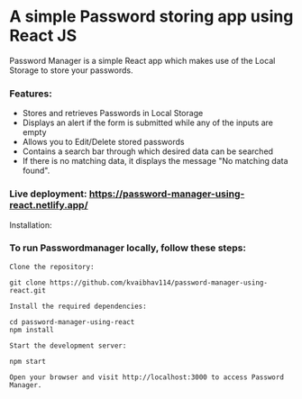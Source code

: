 # A simple Password storing app using React JS

Password Manager is a simple React app which makes use of the Local Storage to store your passwords.

### Features:
* Stores and retrieves Passwords in Local Storage
* Displays an alert if the form is submitted while any of the inputs are empty
* Allows you to Edit/Delete stored passwords
* Contains a search bar through which desired data can be searched
* If there is no matching data, it displays the message "No matching data found".

### Live deployment: https://password-manager-using-react.netlify.app/
Installation:

### To run Passwordmanager locally, follow these steps:

    Clone the repository:

    git clone https://github.com/kvaibhav114/password-manager-using-react.git

    Install the required dependencies:

    cd password-manager-using-react
    npm install

    Start the development server:

    npm start

    Open your browser and visit http://localhost:3000 to access Password Manager.

